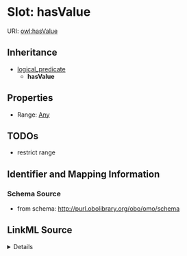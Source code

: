 # Slot: hasValue

URI: [owl:hasValue](http://www.w3.org/2002/07/owl#hasValue)




## Inheritance

* [logical_predicate](logical_predicate.md)
    * **hasValue**








## Properties

* Range: [Any](Any.md)





## TODOs

* restrict range

## Identifier and Mapping Information







### Schema Source


* from schema: http://purl.obolibrary.org/obo/omo/schema




## LinkML Source

<details>
```yaml
name: hasValue
todos:
- restrict range
from_schema: http://purl.obolibrary.org/obo/omo/schema
rank: 1000
is_a: logical_predicate
slot_uri: owl:hasValue
alias: hasValue
range: Any

```
</details>